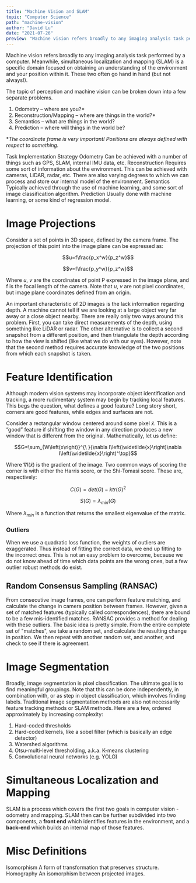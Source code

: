 ```yaml
---
title: "Machine Vision and SLAM"
topic: "Computer Science"
path: "machine-vision"
author: "David Lu"
date: "2021-07-26"
preview: "Machine vision refers broadly to any imaging analysis task performed by a computer. This articles covers some of the basics that I picked up from my time at Michigan."
---
```


Machine vision refers broadly to any imaging analysis task performed by a computer. Meanwhile, simultaneous localization and mapping (SLAM) is a specific domain focused on obtaining an understanding of the environment and your position within it. These two often go hand in hand (but not always!).

The topic of perception and machine vision can be broken down into a few separate problems. 

1. Odometry – where are you?*
2. Reconstruction/Mapping – where are things in the world?*
3. Semantics – what are things in the world?
4. Prediction – where will things in the world be?

**The coordinate frame is very important! Positions are always defined with respect to something.* 

<v-card class="mb-5">
    <v-table density="compact">
        <thead>
            <tr>
                <th>Task</th>
                <th>Implementation Strategy</th>
            </tr>
        </thead>
        <tbody>
            <tr><td>Odometry</td>
                <td>Can be achieved with a number of things such as GPS, SLAM, internal IMU data, etc. </td></tr>
            <tr><td>Reconstruction</td>
                <td>Requires some sort of information about the environment. This can be achieved with cameras, LiDAR, radar, etc. There are also varying degrees to which we can process and store our internal model of the environment.</td></tr>
            <tr><td>Semantics</td>
                <td>Typically achieved through the use of machine learning, and some sort of image classification algorithm.</td></tr>
            <tr><td>Prediction</td>
                <td>Usually done with machine learning, or some kind of regression model.</td></tr>
        </tbody>
    </v-table>
</v-card>


# Image Projections

<v-divider></v-divider>

Consider a set of points in 3D space, defined by the camera frame. The projection of this point into the image plane can be expressed as:

$$u=f\frac{p_x^w}{p_z^w}$$

$$v=f\frac{p_y^w}{p_z^w}$$

Where $u$, $v$ are the coordinates of point P expressed in the image plane, and f is the focal length of the camera. Note that $u$, $v$ are not pixel coordinates, but image plane coordinates defined from an origin. 

An important characteristic of 2D images is the lack information regarding depth. A machine cannot tell if we are looking at a large object very far away or a close object nearby. There are really only two ways around this problem. First, you can take direct measurements of the depth, using something like LiDAR or radar. The other alternative is to collect a second snapshot from a different position, and then triangulate the depth according to how the view is shifted (like what we do with our eyes). However, note that the second method requires accurate knowledge of the two positions from which each snapshot is taken. 


# Feature Identification

<v-divider></v-divider>

Although modern vision systems may incorporate object identification and tracking, a more rudimentary system may begin by tracking local features. This begs the question, what defines a good feature? Long story short, corners are good features, while edges and surfaces are not. 

Consider a rectangular window centered around some pixel $\widetilde{x}$. This is a “good” feature if shifting the window in any direction produces a new window that is different from the original. Mathematically, let us define:

$$G=\sum_{W\left(x\right)}^{\ }{\nabla I\left(\widetilde{x}\right)\nabla I\left(\widetilde{x}\right)^\top}$$

Where $\nabla I\left(\widetilde{x}\right)$ is the gradient of the image. Two common ways of scoring the corner is with either the Harris score, or the Shi-Tomasi score. These are, respectively:

$$C\left(G\right)=det\left(G\right)-ktr\left(G\right)^2$$

$$S\left(G\right)=\lambda_{min}\left(G\right)$$

Where $\lambda_{min}$ is a function that returns the smallest eigenvalue of the matrix.


### Outliers

When we use a quadratic loss function, the weights of outliers are exaggerated. Thus instead of fitting the correct data, we end up fitting to the incorrect ones. This is not an easy problem to overcome, because we do not know ahead of time which data points are the wrong ones, but a few outlier robust methods do exist.


## Random Consensus Sampling (RANSAC)

From consecutive image frames, one can perform feature matching, and calculate the change in camera position between frames. However, given a set of matched features (typically called correspondences), there are bound to be a few mis-identified matches. RANSAC provides a method for dealing with these outliers. The basic idea is pretty simple. From the entire complete set of "matches", we take a random set, and calculate the resulting change in position. We then repeat with another random set, and another, and check to see if there is agreement.


# Image Segmentation

<v-divider></v-divider>

Broadly, image segmentation is pixel classification. The ultimate goal is to find meaningful groupings. Note that this can be done independently, in combination with, or as step in object classification, which involves finding labels. Traditional image segmentation methods are also not necessarily feature tracking methods or SLAM methods. Here are a few, ordered approximately by increasing complexity:

1. Hard-coded thresholds
2. Hard-coded kernels, like a sobel filter (which is basically an edge detector)
3. Watershed algorithms
4. Otsu-multi-level thresholding, a.k.a. K-means clustering
5. Convolutional neural networks (e.g. YOLO)


# Simultaneous Localization and Mapping

<v-divider></v-divider>

SLAM is a process which covers the first two goals in computer vision - odometry and mapping. SLAM then can be further subdivided into two components, a **front end** which identifies features in the environment, and a **back-end** which builds an internal map of those features.


# Misc Definitions

<v-divider></v-divider>

<v-card variant = "tonal" class="mb-5">
    <v-card-title>Isomorphism</v-card-title>
    <v-card-text>
    A form of transformation that preserves structure.
    </v-card-text>
</v-card>


<v-card variant = "tonal" class="mb-5">
    <v-card-title>Homography</v-card-title>
    <v-card-text>
    An isomorphism between projected images. 
    </v-card-text>
</v-card>